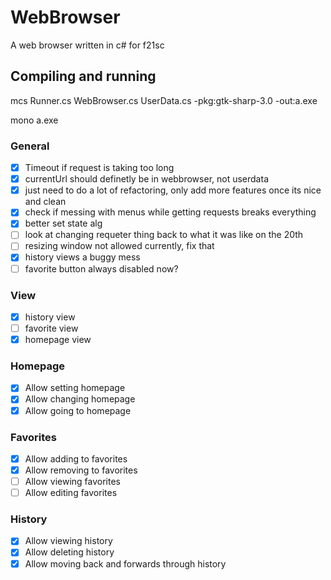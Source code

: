# WebBrowser
A web browser written in c# for f21sc
## Compiling and running
mcs Runner.cs WebBrowser.cs UserData.cs -pkg:gtk-sharp-3.0 -out:a.exe

mono a.exe

### General
- [x] Timeout if request is taking too long
- [x] currentUrl should definetly be in webbrowser, not userdata
- [x] just need to do a lot of refactoring, only add more features once its nice and clean
- [x] check if messing with menus while getting requests breaks everything
- [x] better set state alg
- [ ] look at changing requeter thing back to what it was like on the 20th
- [ ] resizing window not allowed currently, fix that 
- [x] history views a buggy mess
- [ ] favorite button always disabled now?

### View
- [x] history view
- [ ] favorite view
- [x] homepage view

### Homepage
- [x] Allow setting homepage
- [x] Allow changing homepage
- [x] Allow going to homepage

### Favorites
- [x] Allow adding to favorites
- [x] Allow removing to favorites
- [ ] Allow viewing favorites
- [ ] Allow editing favorites

### History
- [x] Allow viewing history
- [x] Allow deleting history
- [x] Allow moving back and forwards through history
